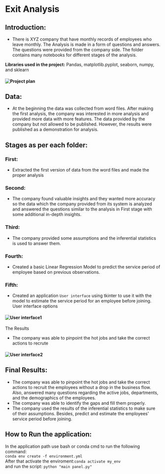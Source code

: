 # Exit Analysis
## Introduction:
- There is XYZ company that have monthly records of employees who leave monthly. The Analysis is made in a form of questions and answers. The questions were provided from the company side.
The folder contains many notebooks for different stages of the analysis.

**Libraries used in the project:** Pandas, matplotlib.pyplot, seaborn, numpy, and sklearn
#### ![Project plan](https://i.imgur.com/TMXz6lJ.jpg "Analysis plan")
## Data:
- At the beginning the data was collected from word files. After making the first analysis, the company was interested in more analysis and provided more data with more features. The data provided  by the company but not allowed to be published. However, the results were published as a demonstration for analysis.
## Stages as per each folder:
### First:
- Extracted the first version of data from the word files and made the proper analysis
### Second:
- The company found valuable insights and they wanted more accuracy so the data which the company provided from its system is analyzed and answered the questions similar to the analysis in First stage with some additional in-depth insights.
### Third:
- The company provided some assumptions and the inferential statistics is used to answer them.
### Fourth:
- Created a basic Linear Regression Model to predict the service period of employee based on previous observations.
### Fifth:
- Created an application `User interface` using tkinter to use it with the model to estimate the service period for an employee before joining.  
User interface options
#### ![User interface1](https://i.imgur.com/F3iDE2O.jpg "Application user interface")  
The Results
- The company was able to pinpoint the hot jobs and take the correct actions to recrute 
#### ![User interface2](https://i.imgur.com/RiuWdJB.jpg "Application prediction")  


## Final Results:
- The company was able to pinpoint the hot jobs and take the correct actions to recruit the employees without a drop in the business flow. Also, answered many questions regarding the active jobs, departments, and the demographics of the employees.
- The company was able to identify the gaps and fill them properly.
- The company used the results of the inferential statistics to make sure of their assumptions. Besides, predict and estimate the employees' service period before joining.

## How to Run the application:
In the application path use bash or conda cmd to run the following command:  
```conda env create -f environment.yml```  
After that activate the enviroment:```conda activate my_env```   
and run the script: `python "main panel.py" `
